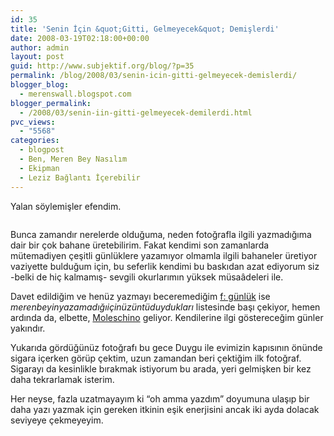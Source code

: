 ```yaml
---
id: 35
title: 'Senin İçin &quot;Gitti, Gelmeyecek&quot; Demişlerdi'
date: 2008-03-19T02:18:00+00:00
author: admin
layout: post
guid: http://www.subjektif.org/blog/?p=35
permalink: /blog/2008/03/senin-icin-gitti-gelmeyecek-demislerdi/
blogger_blog:
  - merenswall.blogspot.com
blogger_permalink:
  - /2008/03/senin-iin-gitti-gelmeyecek-demilerdi.html
pvc_views:
  - "5568"
categories:
  - blogpost
  - Ben, Meren Bey Nasılım
  - Ekipman
  - Leziz Bağlantı İçerebilir
---
```

Yalan söylemişler efendim.

<div style="text-align: center;">
  <img src="{{ site.baseurl }}/images/senin-icin-gitti-gelmeyecek-demislerdi-d.jpg" alt="" />
</div>

Bunca zamandır nerelerde olduğuma, neden fotoğrafla ilgili yazmadığıma dair bir çok bahane üretebilirim. Fakat kendimi son zamanlarda mütemadiyen çeşitli günlüklere yazamıyor olmamla ilgili bahaneler üretiyor vaziyette bulduğum için, bu seferlik kendimi bu baskıdan azat ediyorum siz -belki de hiç kalmamış- sevgili okurlarımın yüksek müsaâdeleri ile.

Davet edildiğim ve henüz yazmayı beceremediğim [f: günlük](http://fgunluk.blogspot.com/) ise <span style="font-style: italic;">merenbeyinyazamadığıiçinüzüntüduydukları</span> listesinde başı çekiyor, hemen ardında da, elbette, [Moleschino](http://www.moleschino.org/) geliyor. Kendilerine ilgi göstereceğim günler yakındır.

Yukarıda gördüğünüz fotoğrafı bu gece Duygu ile evimizin kapısının önünde sigara içerken görüp çektim, uzun zamandan beri çektiğim ilk fotoğraf. Sigarayı da kesinlikle bırakmak istiyorum bu arada, yeri gelmişken bir kez daha tekrarlamak isterim.

Her neyse, fazla uzatmayayım ki &#8220;oh amma yazdım&#8221; doyumuna ulaşıp bir daha yazı yazmak için gereken itkinin eşik enerjisini ancak iki ayda dolacak seviyeye çekmeyeyim.
